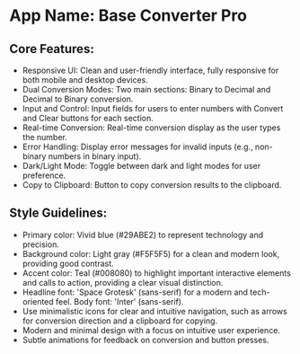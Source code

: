 # **App Name**: Base Converter Pro

## Core Features:

- Responsive UI: Clean and user-friendly interface, fully responsive for both mobile and desktop devices.
- Dual Conversion Modes: Two main sections: Binary to Decimal and Decimal to Binary conversion.
- Input and Control: Input fields for users to enter numbers with Convert and Clear buttons for each section.
- Real-time Conversion: Real-time conversion display as the user types the number.
- Error Handling: Display error messages for invalid inputs (e.g., non-binary numbers in binary input).
- Dark/Light Mode: Toggle between dark and light modes for user preference.
- Copy to Clipboard: Button to copy conversion results to the clipboard.

## Style Guidelines:

- Primary color: Vivid blue (#29ABE2) to represent technology and precision.
- Background color: Light gray (#F5F5F5) for a clean and modern look, providing good contrast.
- Accent color: Teal (#008080) to highlight important interactive elements and calls to action, providing a clear visual distinction.
- Headline font: 'Space Grotesk' (sans-serif) for a modern and tech-oriented feel. Body font: 'Inter' (sans-serif).
- Use minimalistic icons for clear and intuitive navigation, such as arrows for conversion direction and a clipboard for copying.
- Modern and minimal design with a focus on intuitive user experience.
- Subtle animations for feedback on conversion and button presses.